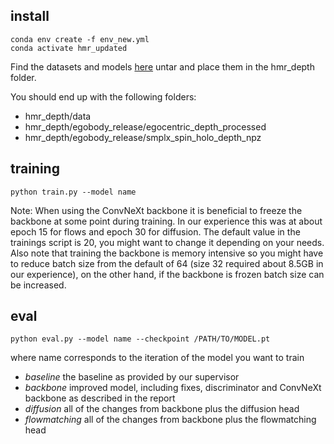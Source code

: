 ## install

```
conda env create -f env_new.yml
conda activate hmr_updated
```
Find the datasets and models [here](https://polybox.ethz.ch/index.php/s/CyPr4jix2ErtjBk) untar and place them in the hmr_depth folder.

You should end up with the following folders:

- hmr_depth/data
- hmr_depth/egobody_release/egocentric_depth_processed
- hmr_depth/egobody_release/smplx_spin_holo_depth_npz


## training

```
python train.py --model name
```

Note: When using the ConvNeXt backbone it is beneficial to freeze the backbone at some point during training. In our experience this was at about epoch 15 for flows and epoch 30 for diffusion. The default value in the trainings script is 20, you might want to change it depending on your needs. Also note that training the backbone is memory intensive so you might have to reduce batch size from the default of 64 (size 32 required about 8.5GB in our experience), on the other hand, if the backbone is frozen batch size can be increased.

## eval

```
python eval.py --model name --checkpoint /PATH/TO/MODEL.pt
```

where name corresponds to the iteration of the model you want to train
- *baseline* the baseline as provided by our supervisor
- *backbone* improved model, including fixes, discriminator and ConvNeXt backbone as described in the report
- *diffusion* all of the changes from backbone plus the diffusion head
- *flowmatching* all of the changes from backbone plus the flowmatching head


